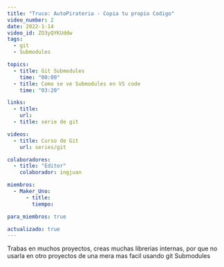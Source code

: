 ```yaml
---
title: "Truco: AutoPirateria - Copia tu propio Codigo"
video_number: 2
date: 2022-1-14
video_id: ZO3yQYKUddw
tags:
  - git
  - Submodules

topics:
  - title: Git Submodules
    time: "00:00"
  - title: Como se ve Submodules en VS code
    time: "03:20"

links:
  - title:
    url:
  - title: serie de git

videos:
  - title: Curso de Git
    url: series/git

colaboradores:
  - title: "Editor"
    colaborador: ingjuan

miembros:
  - Maker_Uno:
      - title:
        tiempo:

para_miembros: true

actualizado: true
---
```


Trabas en muchos proyectos, creas muchas librerias internas, por que no usarla en otro proyectos de una mera mas facil usando git Submodules
